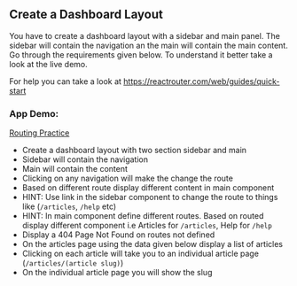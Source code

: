 ## Create a Dashboard Layout

You have to create a dashboard layout with a sidebar and main panel. The sidebar will contain the navigation an the main will contain the main content. Go through the requirements given below. To understand it better take a look at the live demo.

For help you can take a look at https://reactrouter.com/web/guides/quick-start


### App Demo:

[Routing Practice](https://q5on1.csb.app/)

- Create a dashboard layout with two section sidebar and main
- Sidebar will contain the navigation
- Main will contain the content
- Clicking on any navigation will make the change the route
- Based on different route display different content in main component
- HINT: Use link in the sidebar component to change the route to things like (`/articles`, `/help` etc)
- HINT: In main component define different routes. Based on routed display different component i.e Articles for `/articles`, Help for `/help`
- Display a 404 Page Not Found on routes not defined
- On the articles page using the data given below display a list of articles
- Clicking on each article will take you to an individual article page (`/articles/(article slug)`)
- On the individual article page you will show the slug

```json

```
